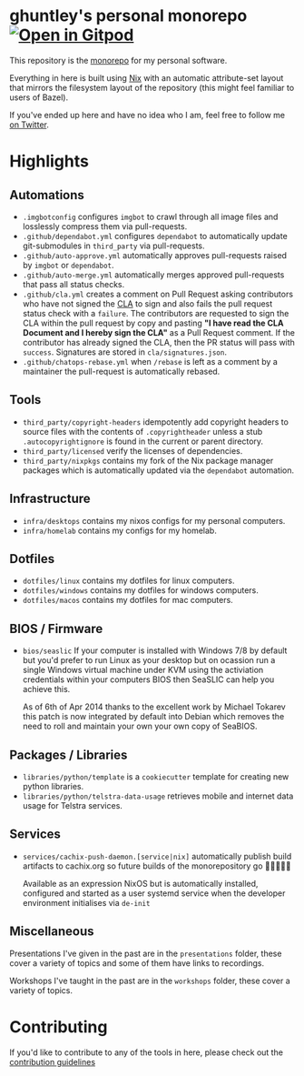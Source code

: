 # ghuntley's personal monorepo [![Open in Gitpod](https://gitpod.io/button/open-in-gitpod.svg)](https://gitpod.io/#https://github.com/ghuntley/ghuntley)

This repository is the [monorepo][] for my personal software.

Everything in here is built using [Nix][] with an automatic attribute-set layout
that mirrors the filesystem layout of the repository (this might feel familiar
to users of Bazel).

If you've ended up here and have no idea who I am, feel free to follow me [on
Twitter][].

# Highlights

## Automations

* `.imgbotconfig` configures `imgbot` to crawl through all image files and losslessly compress them via pull-requests.
* `.github/dependabot.yml` configures `dependabot` to automatically update git-submodules in `third_party` via pull-requests.
* `.github/auto-approve.yml` automatically approves pull-requests raised by `imgbot` or `dependabot`.
* `.github/auto-merge.yml` automatically merges approved pull-requests that pass all status checks.
* `.github/cla.yml` creates a comment on Pull Request asking contributors who have not signed the [CLA][] to sign and also
   fails the pull request status check with a `failure`. The contributors are requested to sign the CLA within the
   pull request by copy and pasting **"I have read the CLA Document and I hereby sign the CLA"** as a Pull Request comment.
   If the contributor has already signed the CLA, then the PR status will pass with `success`. Signatures are stored in `cla/signatures.json`.
* `.github/chatops-rebase.yml` when `/rebase` is left as a comment by a maintainer the pull-request is automatically rebased. 

## Tools

* `third_party/copyright-headers` idempotently add copyright headers to source files with the contents of `.copyrightheader`
   unless a stub `.autocopyrightignore` is found in the current or parent directory.
* `third_party/licensed` verify the licenses of dependencies.
* `third_party/nixpkgs` contains my fork of the Nix package manager packages which is automatically updated via the `dependabot` automation.

## Infrastructure

* `infra/desktops` contains my nixos configs for my personal computers.
* `infra/homelab` contains my configs for my homelab.

## Dotfiles

* `dotfiles/linux` contains my dotfiles for linux computers.
* `dotfiles/windows` contains my dotfiles for windows computers.
* `dotfiles/macos` contains my dotfiles for mac computers.

## BIOS / Firmware

* `bios/seaslic` If your computer is installed with Windows 7/8 by default but you'd prefer to run Linux as your desktop but on ocassion run a single
   Windows virtual machine under KVM using the activiation credentials within your computers BIOS then SeaSLIC can help you achieve this. 

   As of 6th of Apr 2014 thanks to the excellent work by Michael Tokarev this patch is now integrated by default into Debian which removes the need to
   roll and maintain your own your own copy of SeaBIOS.

## Packages / Libraries

* `libraries/python/template` is a `cookiecutter` template for creating new python libraries.
* `libraries/python/telstra-data-usage` retrieves mobile and internet data usage for Telstra services.

## Services

* `services/cachix-push-daemon.[service|nix]` automatically publish build artifacts to cachix.org so future builds of the monorepository go 🚀🚀🚀🚀🚀 

  Available as an expression NixOS but is automatically installed, configured and started as a user systemd service when the developer
  environment initialises via `de-init`

## Miscellaneous

Presentations I've given in the past are in the `presentations` folder, these
cover a variety of topics and some of them have links to recordings.

Workshops I've taught in the past are in the `workshops` folder, these
cover a variety of topics.

# Contributing

If you'd like to contribute to any of the tools in here, please check out the
[contribution guidelines](/tree/docs/CONTRIBUTING.md)

[CLA]: CLA/README.md
[monorepo]: https://en.wikipedia.org/wiki/Monorepo
[Nix]: https://nixos.org/nix
[on Twitter]: https://twitter.com/geoffreyhuntley
